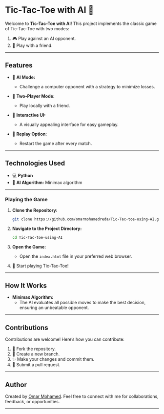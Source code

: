 # Tic-Tac-Toe with AI 🤖

Welcome to **Tic-Tac-Toe with AI**! This project implements the classic game of Tic-Tac-Toe with two modes:

1. 🎮 Play against an AI opponent.
2. 👫 Play with a friend.

---

## Features

- 🧠 **AI Mode:**
  - Challenge a computer opponent with a strategy to minimize losses.

- 👥 **Two-Player Mode:**
  - Play locally with a friend.

- 🎨 **Interactive UI:**
  - A visually appealing interface for easy gameplay.

- 🔁 **Replay Option:**
  - Restart the game after every match.

---

## Technologies Used

- 💻 **Python**
- 🤖 **AI Algorithm:** Minimax algorithm

---


### Playing the Game

1. **Clone the Repository:**
   ```bash
   git clone https://github.com/omarmohamedreda/Tic-Tac-toe-using-AI.git
   ```

2. **Navigate to the Project Directory:**
   ```bash
   cd Tic-Tac-toe-using-AI
   ```

3. **Open the Game:**
   - Open the `index.html` file in your preferred web browser.

4. 🎉 Start playing Tic-Tac-Toe!

---

## How It Works

- **Minimax Algorithm:**
  - The AI evaluates all possible moves to make the best decision, ensuring an unbeatable opponent.


---

## Contributions

Contributions are welcome! Here’s how you can contribute:

1. 🍴 Fork the repository.
2. 🌱 Create a new branch.
3. ✨ Make your changes and commit them.
4. 🔄 Submit a pull request.

---


## Author

Created by [Omar Mohamed](https://github.com/omarmohamedreda). Feel free to connect with me for collaborations, feedback, or opportunities.

---


